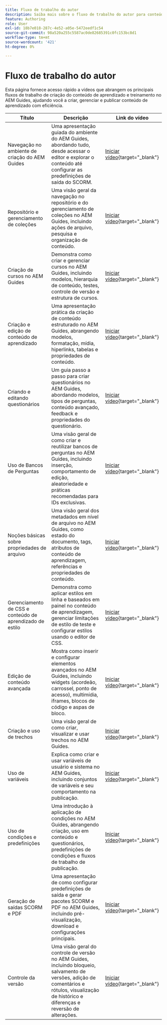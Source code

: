 ```yaml
---
title: Fluxo de trabalho do autor
description: Saiba mais sobre o fluxo de trabalho do autor para conteúdo de aprendizado e treinamento no Experience Manager Guides.
feature: Authoring
role: User
exl-id: 18b7e018-287c-4e52-a05e-5472eedf1c54
source-git-commit: 98a520a255c5587ac0de82685391c0fc153bc8d1
workflow-type: tm+mt
source-wordcount: '421'
ht-degree: 0%

---
```


# Fluxo de trabalho do autor

Esta página fornece acesso rápido a vídeos que abrangem os principais fluxos de trabalho de criação do conteúdo de aprendizado e treinamento no AEM Guides, ajudando você a criar, gerenciar e publicar conteúdo de aprendizado com eficiência.

| Título | Descrição | Link do vídeo |
|-------|-------------|------------|
| Navegação no ambiente de criação do AEM Guides | Uma apresentação guiada do ambiente do AEM Guides, abordando tudo, desde acessar o editor e explorar o conteúdo até configurar as predefinições de saída do SCORM. | [Iniciar vídeo](https://video.tv.adobe.com/v/3469540/aem-guides-learning-content){target="_blank"} |
| Repositório e gerenciamento de coleções | Uma visão geral da navegação no repositório e do gerenciamento de coleções no AEM Guides, incluindo ações de arquivo, pesquisa e organização de conteúdo. | [Iniciar vídeo](https://video.tv.adobe.com/v/3469539/learning-content-aem-guides){target="_blank"} |
| Criação de cursos no AEM Guides | Demonstra como criar e gerenciar cursos no AEM Guides, incluindo modelos, hierarquia de conteúdo, testes, controle de versão e estrutura de cursos. | [Iniciar vídeo](https://video.tv.adobe.com/v/3469537/aem-guides-learning-content){target="_blank"} |
| Criação e edição de conteúdo de aprendizado | Uma apresentação prática da criação de conteúdo estruturado no AEM Guides, abrangendo modelos, formatação, mídia, hiperlinks, tabelas e propriedades de conteúdo. | [Iniciar vídeo](https://video.tv.adobe.com/v/3469535/learning-content-aem-guides){target="_blank"} |
| Criando e editando questionários | Um guia passo a passo para criar questionários no AEM Guides, abordando modelos, tipos de perguntas, conteúdo avançado, feedback e propriedades do questionário. | [Iniciar vídeo](https://video.tv.adobe.com/v/3469541/aem-guides-learning-content){target="_blank"} |
| Uso de Bancos de Perguntas | Uma visão geral de como criar e reutilizar bancos de perguntas no AEM Guides, incluindo inserção, comportamento de edição, aleatoriedade e práticas recomendadas para IDs exclusivas. | [Iniciar vídeo](https://video.tv.adobe.com/v/3469313/aem-guides-learning-content){target="_blank"} |
| Noções básicas sobre propriedades de arquivo | Uma visão geral dos metadados em nível de arquivo no AEM Guides, como estado do documento, tags, atributos de conteúdo de aprendizagem, referências e propriedades de conteúdo. | [Iniciar vídeo](https://video.tv.adobe.com/v/3469538/learning-content-aem-guides){target="_blank"} |
| Gerenciamento de CSS e conteúdo de aprendizado de estilo | Demonstra como aplicar estilos em linha e baseados em painel no conteúdo de aprendizagem, gerenciar limitações de estilo de teste e configurar estilos usando o editor de CSS. | [Iniciar vídeo](https://video.tv.adobe.com/v/3469533/aem-guides-learning-content){target="_blank"} |
| Edição de conteúdo avançada | Mostra como inserir e configurar elementos avançados no AEM Guides, incluindo widgets (acordeão, carrossel, ponto de acesso), multimídia, iframes, blocos de código e aspas de bloco. | [Iniciar vídeo](https://video.tv.adobe.com/v/3469531/learning-content-aem-guides){target="_blank"} |
| Criação e uso de trechos | Uma visão geral de como criar, visualizar e usar trechos no AEM Guides. | [Iniciar vídeo](https://video.tv.adobe.com/v/3469534/learning-content-aem-guides){target="_blank"} |
| Uso de variáveis | Explica como criar e usar variáveis de usuário e sistema no AEM Guides, incluindo conjuntos de variáveis e seu comportamento na publicação. | [Iniciar vídeo](https://video.tv.adobe.com/v/3469532/aem-guides-learning-content){target="_blank"} |
| Uso de condições e predefinições | Uma introdução à aplicação de condições no AEM Guides, abrangendo criação, uso em conteúdo e questionários, predefinições de condições e fluxos de trabalho de publicação. | [Iniciar vídeo](https://video.tv.adobe.com/v/3469530/learning-content-aem-guides){target="_blank"} |
| Geração de saídas SCORM e PDF | Uma apresentação de como configurar predefinições de saída e gerar pacotes SCORM e PDF no AEM Guides, incluindo pré-visualização, download e configurações principais. | [Iniciar vídeo](https://video.tv.adobe.com/v/3469529/aem-guides-learning-content){target="_blank"} |
| Controle da versão | Uma visão geral do controle de versão no AEM Guides, incluindo bloqueio, salvamento de versões, adição de comentários e rótulos, visualização de histórico e diferenças e reversão de alterações. | [Iniciar vídeo](https://video.tv.adobe.com/v/3469536/aem-guides-learning-content){target="_blank"} |
